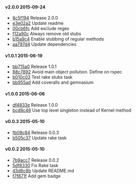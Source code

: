 #### v2.0.0 2015-09-24

- [8c5f194](https://github.com/bootstraponline/page_object_stubs/commit/8c5f1947d717aa0c8e434e1e26570375170090ab) Release 2.0.0
- [e3e02a2](https://github.com/bootstraponline/page_object_stubs/commit/e3e02a25ad58e02721dd8a74343fc8de372b6ea6) Update readme
- [00cb6fc](https://github.com/bootstraponline/page_object_stubs/commit/00cb6fc371bd10778c85697dfd98069092cc03b9) Add exclude regex
- [f12a90c](https://github.com/bootstraponline/page_object_stubs/commit/f12a90cbcd190bcad7d2ddc01cec5ce755c0e088) Always remove old stubs
- [b15a9c4](https://github.com/bootstraponline/page_object_stubs/commit/b15a9c4dacee4b0a7e1b3696fe74709ba3988e79) Enable stubbing of regular methods
- [aa797d4](https://github.com/bootstraponline/page_object_stubs/commit/aa797d4dfb694f8e454ad821063408431a557ee5) Update dependencies


#### v1.0.1 2015-06-19

- [bb715a0](https://github.com/bootstraponline/page_object_stubs/commit/bb715a0db3bdf9822d566d1b4486deac616a529d) Release 1.0.1
- [88c7892](https://github.com/bootstraponline/page_object_stubs/commit/88c7892a246769c2e0087b628fa0ee0afeabbea5) Avoid main object pollution. Define on rspec
- [b010c03](https://github.com/bootstraponline/page_object_stubs/commit/b010c03cb571dfb39d28553b67d97656b6ec54f3) Test rake stubs task
- [bb955ad](https://github.com/bootstraponline/page_object_stubs/commit/bb955ada5d7ee6bfa2b2dcd28aa32f5a1c9c8e01) Add coveralls and gemnasium


#### v1.0.0 2015-06-06

- [df4833e](https://github.com/bootstraponline/page_object_stubs/commit/df4833e0856873e581498d4a024b6d832a84bc66) Release 1.0.0
- [bcd8c46](https://github.com/bootstraponline/page_object_stubs/commit/bcd8c46a5025956e9bddc7d5655e29177826a50b) Use top level singleton instead of Kernel method


#### v0.0.3 2015-05-10

- [fb08c84](https://github.com/bootstraponline/page_object_stubs/commit/fb08c84b55849da5fdd8d0e517d02addd9aebd6d) Release 0.0.3
- [b505c37](https://github.com/bootstraponline/page_object_stubs/commit/b505c3738d9013bee4be6ad5c753358d2e52284f) Update rake task


#### v0.0.2 2015-05-10

- [7b9acc7](https://github.com/bootstraponline/page_object_stubs/commit/7b9acc7020c98d1beb6de6f108ac64a765f14428) Release 0.0.2
- [5df8330](https://github.com/bootstraponline/page_object_stubs/commit/5df833016e619e2a8e0b76eb71bcd4b0b3af8341) Fix Rake task
- [d3d6c8b](https://github.com/bootstraponline/page_object_stubs/commit/d3d6c8bc66e9e711ab085e7b0f711e84843e5247) Update README.md
- [f7f871f](https://github.com/bootstraponline/page_object_stubs/commit/f7f871f0c3e92a85d80cec3800c4f249696b991b) Add gem badge